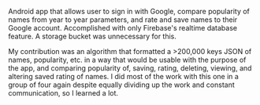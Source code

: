 Android app that allows user to sign in with Google, compare popularity of names from year to year parameters, and rate and save names to their Google account. Accomplished with only Firebase's realtime database feature. A storage bucket was unnecessary for this.

My contribution was an algorithm that formatted a >200,000 keys JSON of names, popularity, etc. in a way that would be usable with the purpose of the app, and comparing popularity of, saving, rating, deleting, viewing, and altering saved rating of names. I did most of the work with this one in a group of four again despite equally dividing up the work and constant communication, so I learned a lot.
